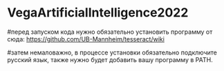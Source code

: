 # VegaArtificialIntelligence2022
#перед запуском кода нужно обязательно установить программу от сюда: https://github.com/UB-Mannheim/tesseract/wiki

#затем немаловажно, в процессе установки обязательно подключите русский язык, также нужно будет добавить вашу программу в PATH.

